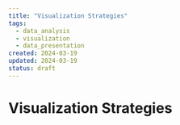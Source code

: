 ```yaml
---
title: "Visualization Strategies"
tags:
  - data_analysis
  - visualization
  - data_presentation
created: 2024-03-19
updated: 2024-03-19
status: draft
---
```


# Visualization Strategies

